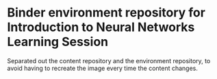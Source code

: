 # Binder environment repository for Introduction to Neural Networks Learning Session
Separated out the content repository and the environment repository, to avoid having to recreate the image every time the content changes.
